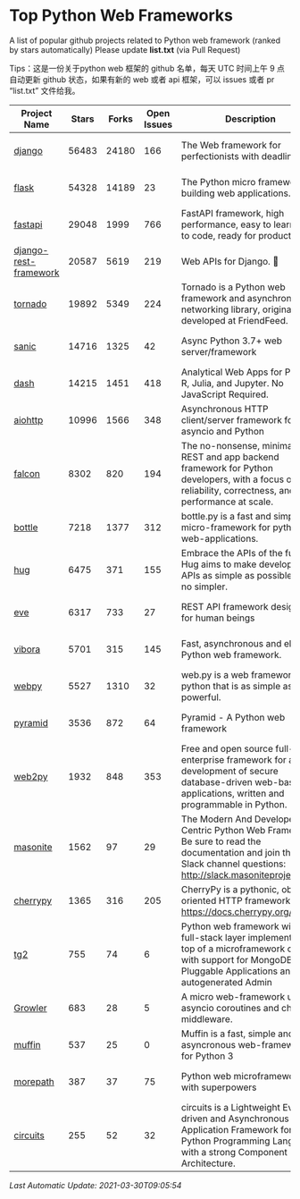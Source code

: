 # Top Python Web Frameworks
A list of popular github projects related to Python web framework (ranked by stars automatically)
Please update **list.txt** (via Pull Request)

Tips：这是一份关于python web 框架的 github 名单，每天 UTC 时间上午 9 点自动更新 github 状态，如果有新的 web 或者 api 框架，可以 issues 或者 pr “list.txt” 文件给我。

| Project Name | Stars | Forks | Open Issues | Description | Last Commit |
| ------------ | ----- | ----- | ----------- | ----------- | ----------- |
| [django](https://github.com/django/django) | 56483 | 24180 | 166 | The Web framework for perfectionists with deadlines. | 2021-03-30 08:26:20 |
| [flask](https://github.com/pallets/flask) | 54328 | 14189 | 23 | The Python micro framework for building web applications. | 2021-03-22 17:50:37 |
| [fastapi](https://github.com/tiangolo/fastapi) | 29048 | 1999 | 766 | FastAPI framework, high performance, easy to learn, fast to code, ready for production | 2021-03-27 17:52:30 |
| [django-rest-framework](https://github.com/encode/django-rest-framework) | 20587 | 5619 | 219 | Web APIs for Django. 🎸 | 2021-03-26 12:27:10 |
| [tornado](https://github.com/tornadoweb/tornado) | 19892 | 5349 | 224 | Tornado is a Python web framework and asynchronous networking library, originally developed at FriendFeed. | 2021-03-20 15:46:43 |
| [sanic](https://github.com/sanic-org/sanic) | 14716 | 1325 | 42 | Async Python 3.7+ web server/framework | Build fast. Run fast. | 2021-03-23 00:31:17 |
| [dash](https://github.com/plotly/dash) | 14215 | 1451 | 418 | Analytical Web Apps for Python, R, Julia, and Jupyter. No JavaScript Required. | 2021-03-10 16:09:10 |
| [aiohttp](https://github.com/aio-libs/aiohttp) | 10996 | 1566 | 348 | Asynchronous HTTP client/server framework for asyncio and Python | 2021-03-29 10:03:21 |
| [falcon](https://github.com/falconry/falcon) | 8302 | 820 | 194 | The no-nonsense, minimalist REST and app backend framework for Python developers, with a focus on reliability, correctness, and performance at scale. | 2021-03-29 21:31:16 |
| [bottle](https://github.com/bottlepy/bottle) | 7218 | 1377 | 312 | bottle.py is a fast and simple micro-framework for python web-applications. | 2021-01-01 15:17:44 |
| [hug](https://github.com/hugapi/hug) | 6475 | 371 | 155 | Embrace the APIs of the future. Hug aims to make developing APIs as simple as possible, but no simpler. | 2020-08-10 05:07:26 |
| [eve](https://github.com/pyeve/eve) | 6317 | 733 | 27 | REST API framework designed for human beings | 2021-03-14 16:47:07 |
| [vibora](https://github.com/vibora-io/vibora) | 5701 | 315 | 145 | Fast, asynchronous and elegant Python web framework. | 2019-02-11 10:54:12 |
| [webpy](https://github.com/webpy/webpy) | 5527 | 1310 | 32 | web.py is a web framework for python that is as simple as it is powerful.  | 2021-03-03 00:03:19 |
| [pyramid](https://github.com/Pylons/pyramid) | 3536 | 872 | 64 | Pyramid - A Python web framework | 2021-03-15 06:21:30 |
| [web2py](https://github.com/web2py/web2py) | 1932 | 848 | 353 | Free and open source full-stack enterprise framework for agile development of secure database-driven web-based applications, written and programmable in Python. | 2021-03-03 06:47:33 |
| [masonite](https://github.com/MasoniteFramework/masonite) | 1562 | 97 | 29 | The Modern And Developer Centric Python Web Framework. Be sure to read the documentation and join the Slack channel questions: http://slack.masoniteproject.com | 2021-03-23 14:32:16 |
| [cherrypy](https://github.com/cherrypy/cherrypy) | 1365 | 316 | 205 | CherryPy is a pythonic, object-oriented HTTP framework.      https://docs.cherrypy.org/ | 2021-01-17 23:39:22 |
| [tg2](https://github.com/TurboGears/tg2) | 755 | 74 | 6 | Python web framework with full-stack layer implemented on top of a microframework core with support for MongoDB, Pluggable Applications and autogenerated Admin | 2020-10-08 07:18:07 |
| [Growler](https://github.com/pyGrowler/Growler) | 683 | 28 | 5 | A micro web-framework using asyncio coroutines and chained middleware. | 2020-03-08 07:51:41 |
| [muffin](https://github.com/klen/muffin) | 537 | 25 | 0 | Muffin is a fast, simple and asyncronous web-framework for Python 3 | 2021-03-24 15:35:20 |
| [morepath](https://github.com/morepath/morepath) | 387 | 37 | 75 | Python web microframework with superpowers | 2021-01-23 15:04:22 |
| [circuits](https://github.com/circuits/circuits) | 255 | 52 | 32 | circuits is a Lightweight Event driven and Asynchronous Application Framework for the Python Programming Language with a strong Component Architecture. | 2020-12-16 08:37:47 |

*Last Automatic Update: 2021-03-30T09:05:54*